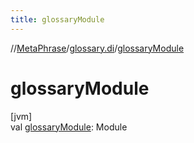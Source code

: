 ```yaml
---
title: glossaryModule
---
```

//[MetaPhrase](../../index.html)/[glossary.di](index.html)/[glossaryModule](glossary-module.html)



# glossaryModule



[jvm]\
val [glossaryModule](glossary-module.html): Module





